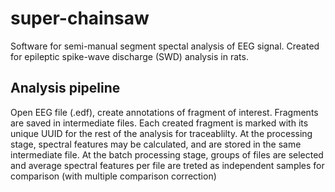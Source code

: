 # super-chainsaw
Software for semi-manual segment spectal analysis of EEG signal.
Created for epileptic spike-wave discharge (SWD) analysis in rats.

## Analysis pipeline

Open EEG file (.edf), create annotations of fragment of interest. Fragments are saved in intermediate files.
Each created fragment is marked with its unique UUID for the rest of the analysis for traceablilty.
At the processing stage, spectral features may be calculated, and are stored in the same intermediate file. 
At the batch processing stage, groups of files are selected and average spectral features per file are treted as independent samples for comparison (with multiple comparison correction)


